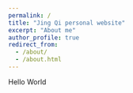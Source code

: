 ```yaml
---
permalink: /
title: "Jing Qi personal website"
excerpt: "About me"
author_profile: true
redirect_from: 
  - /about/
  - /about.html
---
```


Hello World
